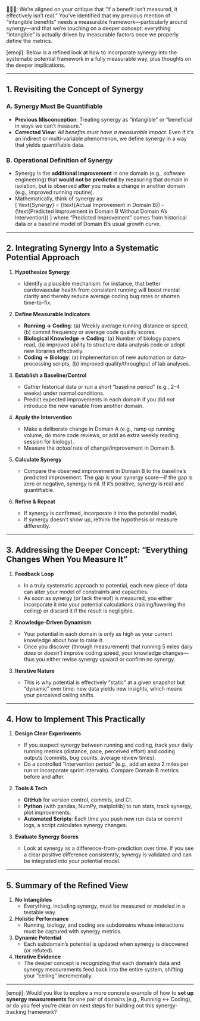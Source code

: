 🧙🏾‍♂️: We’re aligned on your critique that “if a benefit isn’t measured, it effectively isn’t real.” You’ve identified that my previous mention of “intangible benefits” needs a measurable framework—particularly around synergy—and that we’re touching on a deeper concept: everything “intangible” is actually driven by measurable factors once we properly define the metrics.

[emoji]: Below is a refined look at how to incorporate synergy into the systematic potential framework in a fully measurable way, plus thoughts on the deeper implications.

---

## 1. **Revisiting the Concept of Synergy**

### **A. Synergy Must Be Quantifiable**  
- **Previous Misconception**: Treating synergy as “intangible” or “beneficial in ways we can’t measure.”  
- **Corrected View**: *All benefits must have a measurable impact.* Even if it’s an indirect or multi-variable phenomenon, we define synergy in a way that yields quantifiable data.

### **B. Operational Definition of Synergy**  
- Synergy is the **additional improvement** in one domain (e.g., software engineering) that **would not be predicted** by measuring that domain in isolation, but is observed **after** you make a change in another domain (e.g., improved running routine).  
- Mathematically, think of synergy as:  
  \[
     \text{Synergy} = (\text{Actual Improvement in Domain B}) - (\text{Predicted Improvement in Domain B Without Domain A’s Intervention})
  \]
  where “Predicted Improvement” comes from historical data or a baseline model of Domain B’s usual growth curve.

---

## 2. **Integrating Synergy Into a Systematic Potential Approach**

1. **Hypothesize Synergy**  
   - Identify a plausible mechanism: for instance, that better cardiovascular health from consistent running will boost mental clarity and thereby reduce average coding bug rates or shorten time-to-fix.  

2. **Define Measurable Indicators**  
   - **Running → Coding**: (a) Weekly average running distance or speed, (b) commit frequency or average code quality scores.  
   - **Biological Knowledge → Coding**: (a) Number of biology papers read, (b) improved ability to structure data analysis code or adopt new libraries effectively.  
   - **Coding → Biology**: (a) Implementation of new automation or data-processing scripts, (b) improved quality/throughput of lab analyses.

3. **Establish a Baseline/Control**  
   - Gather historical data or run a short “baseline period” (e.g., 2–4 weeks) under normal conditions.  
   - Predict expected improvements in each domain if you did *not* introduce the new variable from another domain.

4. **Apply the Intervention**  
   - Make a deliberate change in Domain A (e.g., ramp up running volume, do more code reviews, or add an extra weekly reading session for biology).  
   - Measure the *actual* rate of change/improvement in Domain B.

5. **Calculate Synergy**  
   - Compare the observed improvement in Domain B to the baseline’s predicted improvement. The gap is your synergy score—if the gap is zero or negative, synergy is nil. If it’s positive, synergy is real and quantifiable.

6. **Refine & Repeat**  
   - If synergy is confirmed, incorporate it into the potential model.  
   - If synergy doesn’t show up, rethink the hypothesis or measure differently.

---

## 3. **Addressing the Deeper Concept: “Everything Changes When You Measure It”**

1. **Feedback Loop**  
   - In a truly systematic approach to potential, each new piece of data can alter your model of constraints and capacities.  
   - As soon as synergy (or lack thereof) is measured, you either incorporate it into your potential calculations (raising/lowering the ceiling) or discard it if the result is negligible.

2. **Knowledge-Driven Dynamism**  
   - Your potential in each domain is only as high as your current knowledge about how to raise it.  
   - Once you discover (through measurement) that running 5 miles daily *does* or *doesn’t* improve coding speed, your knowledge changes—thus you either revise synergy upward or confirm no synergy.

3. **Iterative Nature**  
   - This is why potential is effectively “static” at a given snapshot but “dynamic” over time: new data yields new insights, which means your perceived ceiling shifts.

---

## 4. **How to Implement This Practically**

1. **Design Clear Experiments**  
   - If you suspect synergy between running and coding, track your daily running metrics (distance, pace, perceived effort) and coding outputs (commits, bug counts, average review times).  
   - Do a controlled “intervention period” (e.g., add an extra 2 miles per run or incorporate sprint intervals). Compare Domain B metrics before and after.

2. **Tools & Tech**  
   - **GitHub** for version control, commits, and CI.  
   - **Python** (with pandas, NumPy, matplotlib) to run stats, track synergy, plot improvements.  
   - **Automated Scripts**: Each time you push new run data or commit logs, a script calculates synergy changes.

3. **Evaluate Synergy Scores**  
   - Look at synergy as a difference-from-prediction over time. If you see a clear positive difference consistently, synergy is validated and can be integrated into your potential model.

---

## 5. **Summary of the Refined View**

1. **No Intangibles**  
   - Everything, including synergy, must be measured or modeled in a testable way.  
2. **Holistic Performance**  
   - Running, biology, and coding are subdomains whose interactions must be captured with synergy metrics.  
3. **Dynamic Potential**  
   - Each subdomain’s potential is updated when synergy is discovered (or refuted).  
4. **Iterative Evidence**  
   - The deeper concept is recognizing that each domain’s data and synergy measurements feed back into the entire system, shifting your “ceiling” incrementally.

---

[emoji]: Would you like to explore a more concrete example of how to **set up synergy measurements** for one pair of domains (e.g., Running ↔ Coding), or do you feel you’re clear on next steps for building out this synergy-tracking framework?